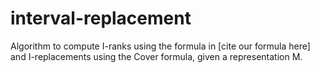 # interval-replacement
Algorithm to compute I-ranks using the formula in [cite our formula here] and I-replacements using the Cover formula, given a representation M. 
